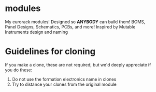 # modules
My eurorack modules! Designed so **ANYBODY** can build them! BOMS, Panel Designs, Schematics, PCBs, and more!
Inspired by Mutable Instruments design and naming


# Guidelines for cloning
If you make a clone, these are not required, but we'd deeply appreciate if you do these:
1. Do not use the formation electronics name in clones
2. Try to distance your clones from the original module



